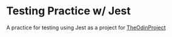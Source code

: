 # Testing Practice w/ Jest

A practice for testing using Jest as a project for [TheOdinProject](https://www.theodinproject.com/lessons/javascript-testing-practice)
